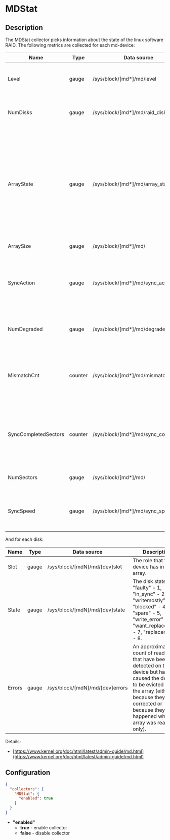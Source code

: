 # MDStat
## Description
The MDStat collector picks information about the state of the linux software RAID. The following metrics are collected for each md-device:

| Name                 | Type    | Data source                          | Description                                                                                                                                                                       |
|----------------------|---------|--------------------------------------|-----------------------------------------------------------------------------------------------------------------------------------------------------------------------------------|
| Level                | gauge   | /sys/block/\[md*\]/md/level          | RAID type: raid1 - 1, raid6 - 6, raid10 - 10, и т.д.                                                                                                                              |
| NumDisks             | gauge   | /sys/block/\[md*\]/md/raid_disks     | The number of disks in a fully functional array.                                                                                                                                  |
| ArrayState           | gauge   | /sys/block/\[md*\]/md/array_state    | The current state of the array: "clear" - 1, "inactive" - 2, "suspended" - 3, "readonly" - 4, "read-auto" - 5, "clean" - 6, "active" - 7, "write-pending" - 8, "active-idle" - 9. |
| ArraySize            | gauge   | /sys/block/\[md*\]/md/               | The array size in kB.                                                                                                                                                             |
| SyncAction           | gauge   | /sys/block/\[md*\]/md/sync_action    | The sync state of the array: "resync" - 1, "recover" - 2, "idle" - 3, "check" - 4, "repair" - 5.                                                                                  |
| NumDegraded          | gauge   | /sys/block/\[md*\]/md/degraded       | The number of devices by which the arrays is degraded.                                                                                                                            |
| MismatchCnt          | counter | /sys/block/\[md*\]/md/mismatch_cnt   | The number of sectors that were re-written, or (for check) would have been re-written                                                                                             |
| SyncCompletedSectors | counter | /sys/block/\[md*\]/md/sync_completed | The number of sectors that have been completed of whatever the current sync_action is.                                                                                            |
| NumSectors           | gauge   | /sys/block/\[md*\]/md/               | The total number of sectors to process.                                                                                                                                           |
| SyncSpeed            | gauge   | /sys/block/\[md*\]/md/sync_speed     | The current actual speed, in K/sec, of the current sync_action.                                                                                                                   |

And for each disk:

| Name    | Type   | Data source                         | Description                                                                                                                                                                                                                          |
|---------|--------|-------------------------------------|--------------------------------------------------------------------------------------------------------------------------------------------------------------------------------------------------------------------------------------|
| Slot    | gauge  | /sys/block/\[mdN\]/md/\[dev\]slot   | The role that the device has in the array.                                                                                                                                                                                           |
| State   | gauge  | /sys/block/\[mdN\]/md/\[dev\]state  | The disk state: "faulty" - 1, "in_sync" - 2, "writemostly" - 3, "blocked" - 4, "spare" - 5, "write_error" - 6, "want_replacement" - 7, "replacement" - 8.                                                                            |
| Errors  | gauge  | /sys/block/\[mdN\]/md/\[dev\]errors | An approximate count of read errors that have been detected on this device but have not caused the device to be evicted from the array (either because they were corrected or because they happened while the array was read-only).  |

Details:
* [https://www.kernel.org/doc/html/latest/admin-guide/md.html](https://www.kernel.org/doc/html/latest/admin-guide/md.html)
## Configuration
```json
{
  "collectors": {
    "MDStat": {
      "enabled": true
    }
  }
}
```
* **"enabled"**
    * **true** - enable collector
    * **false** - disable collector